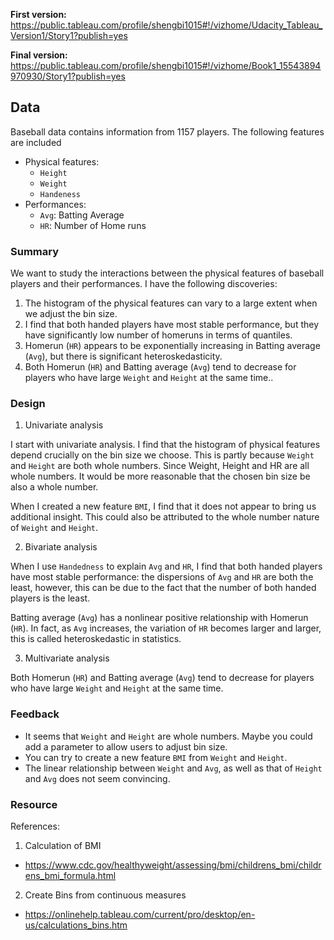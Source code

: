 **First version:**
https://public.tableau.com/profile/shengbi1015#!/vizhome/Udacity_Tableau_Version1/Story1?publish=yes

**Final version:**
https://public.tableau.com/profile/shengbi1015#!/vizhome/Book1_15543894970930/Story1?publish=yes


## Data 
Baseball data contains information from 1157 players. The following features are included
- Physical features:
    - `Height`
    - `Weight`
    - `Handeness`
- Performances:
    - `Avg`: Batting Average
    - `HR`: Number of Home runs


### Summary
We want to study the interactions between the physical features of baseball players and their performances. I have the following discoveries:
1. The histogram of the physical features can vary to a large extent when we adjust the bin size.     
2. I find that both handed players have most stable performance, but they have significantly low number of homeruns in terms of quantiles.
3. Homerun (`HR`) appears to be exponentially increasing in Batting average (`Avg`), but there is significant heteroskedasticity.
4. Both Homerun (`HR`) and Batting average (`Avg`) tend to decrease for players who have large `Weight` and `Height` at the same time..

### Design

1. Univariate analysis

I start with univariate analysis. I find that the histogram of physical features depend crucially on the bin size we choose. This is partly because `Weight` and `Height` are both whole numbers. Since Weight, Height and HR are all whole numbers. It would be more reasonable that the chosen bin size be also a whole number.

When I created a new feature `BMI`, I find that it does not appear to bring us additional insight. This could also be attributed to the whole number nature of `Weight` and `Height`.


2. Bivariate analysis

When I use `Handedness` to explain `Avg` and `HR`, I find that both handed players have most stable performance: the dispersions of `Avg` and `HR` are both the least, however, this can be due to the fact that the number of both handed players is the least.

Batting average (`Avg`) has a nonlinear positive relationship with Homerun (`HR`). In fact, as `Avg` increases, the variation of `HR` becomes larger and larger, this is called heteroskedastic in statistics.

3. Multivariate analysis

Both Homerun (`HR`) and Batting average (`Avg`) tend to decrease for players who have large `Weight` and `Height` at the same time.


### Feedback

- It seems that `Weight` and `Height` are whole numbers. Maybe you could add a parameter to allow users to adjust bin size.
- You can try to create a new feature `BMI` from `Weight` and `Height`.
- The linear relationship between `Weight` and `Avg`, as well as that of `Height` and `Avg` does not seem convincing.

### Resource

References:
1. Calculation of BMI
  - https://www.cdc.gov/healthyweight/assessing/bmi/childrens_bmi/childrens_bmi_formula.html
2. Create Bins from continuous measures
  - https://onlinehelp.tableau.com/current/pro/desktop/en-us/calculations_bins.htm

